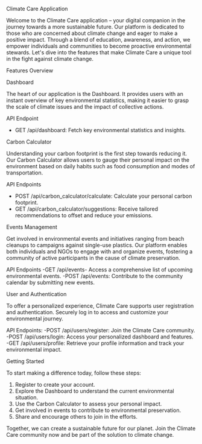 Climate Care Application
 
Welcome to the Climate Care application – your digital companion in the journey towards a more sustainable future. Our platform is dedicated to those who are concerned about climate change and eager to make a positive impact. Through a blend of education, awareness, and action, we empower individuals and communities to become proactive environmental stewards. Let's dive into the features that make Climate Care a unique tool in the fight against climate change.
 
Features Overview
 
Dashboard
 
The heart of our application is the Dashboard. It provides users with an instant overview of key environmental statistics, making it easier to grasp the scale of climate issues and the impact of collective actions.
 
API Endpoint 
- GET /api/dashboard: Fetch key environmental statistics and insights.
 
Carbon Calculator
 
Understanding your carbon footprint is the first step towards reducing it. Our Carbon Calculator allows users to gauge their personal impact on the environment based on daily habits such as food consumption and modes of transportation. 
 
API Endpoints
- POST /api/carbon_calculator/calculate: Calculate your personal carbon footprint.
- GET /api/carbon_calculator/suggestions: Receive tailored recommendations to offset and reduce your emissions.
 
Events Management
 
Get involved in environmental events and initiatives ranging from beach cleanups to campaigns against single-use plastics. Our platform enables both individuals and NGOs to engage with and organize events, fostering a community of active participants in the cause of climate preservation.
 
API Endpoints
-GET /api/events- Access a comprehensive list of upcoming environmental events.
-POST /api/events: Contribute to the community calendar by submitting new events.
 
User and Authentication
 
To offer a personalized experience, Climate Care supports user registration and authentication. Securely log in to access and customize your environmental journey.
 
API Endpoints:
-POST /api/users/register: Join the Climate Care community.
-POST /api/users/login: Access your personalized dashboard and features.
-GET /api/users/profile: Retrieve your profile information and track your environmental impact.
 
 
Getting Started
 
To start making a difference today, follow these steps:
1. Register to create your account.
2. Explore the Dashboard to understand the current environmental situation.
3. Use the Carbon Calculator to assess your personal impact.
4. Get involved in events to contribute to environmental preservation.
5. Share and encourage others to join in the efforts.
 
Together, we can create a sustainable future for our planet. Join the Climate Care community now and be part of the solution to climate change.